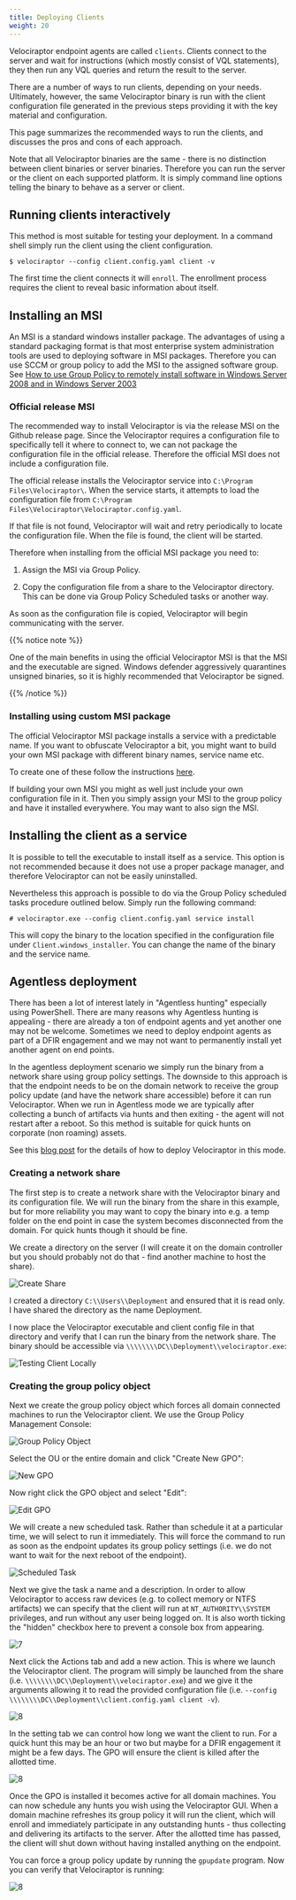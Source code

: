 ```yaml
---
title: Deploying Clients
weight: 20
---
```


Velociraptor endpoint agents are called `clients`. Clients connect to
the server and wait for instructions (which mostly consist of VQL
statements), they then run any VQL queries and return the result to
the server.

There are a number of ways to run clients, depending on your
needs. Ultimately, however, the same Velociraptor binary is run with
the client configuration file generated in the previous steps
providing it with the key material and configuration.

This page summarizes the recommended ways to run the clients, and
discusses the pros and cons of each approach.

Note that all Velociraptor binaries are the same - there is no
distinction between client binaries or server binaries. Therefore you
can run the server or the client on each supported platform. It is
simply command line options telling the binary to behave as a server
or client.

## Running clients interactively

This method is most suitable for testing your deployment. In a command
shell simply run the client using the client configuration.

```shell
$ velociraptor --config client.config.yaml client -v
```

The first time the client connects it will `enroll`. The enrollment
process requires the client to reveal basic information about itself.

## Installing an MSI

An MSI is a standard windows installer
package. The advantages of using a standard packaging format is that
most enterprise system administration tools are used to deploying
software in MSI packages. Therefore you can use SCCM or group policy
to add the MSI to the assigned software group. See [How to use Group Policy to remotely install software in Windows Server 2008 and in Windows Server 2003](https://support.microsoft.com/en-us/help/816102/how-to-use-group-policy-to-remotely-install-software-in-windows-server)

### Official release MSI

The recommended way to install Velociraptor is via the release MSI on
the Github release page. Since the Velociraptor requires a
configuration file to specifically tell it where to connect to, we can
not package the configuration file in the official release. Therefore
the official MSI does not include a configuration file.

The official release installs the Velociraptor service into
`C:\Program Files\Velociraptor\`. When the service starts, it attempts
to load the configuration file from `C:\Program
Files\Velociraptor\Velociraptor.config.yaml`.

If that file is not found, Velociraptor will wait and retry
periodically to locate the configuration file. When the file is found,
the client will be started.

Therefore when installing from the official MSI package you need to:

1. Assign the MSI via Group Policy.

2. Copy the configuration file from a share to the Velociraptor
   directory. This can be done via Group Policy Scheduled tasks or
   another way.

As soon as the configuration file is copied, Velociraptor will begin
communicating with the server.

{{% notice note %}}

One of the main benefits in using the official Velociraptor MSI is
that the MSI and the executable are signed. Windows defender
aggressively quarantines unsigned binaries, so it is highly
recommended that Velociraptor be signed.

{{% /notice %}}


### Installing using custom MSI package

The official Velociraptor MSI package installs a service with a
predictable name. If you want to obfuscate Velociraptor a bit, you
might want to build your own MSI package with different binary names,
service name etc.

To create one of these follow the instructions
[here](https://github.com/Velocidex/velociraptor/tree/master/docs/wix).

If building your own MSI you might as well just include your own
configuration file in it. Then you simply assign your MSI to the group
policy and have it installed everywhere. You may want to also sign the
MSI.

## Installing the client as a service

It is possible to tell the executable to install itself as a
service. This option is not recommended because it does not use a
proper package manager, and therefore Velociraptor can not be easily
uninstalled.

Nevertheless this approach is possible to do via the Group Policy
scheduled tasks procedure outlined below. Simply run the following
command:

```shell
# velociraptor.exe --config client.config.yaml service install
```

This will copy the binary to the location specified in the
configuration file under `Client.windows_installer`. You can change
the name of the binary and the service name.


## Agentless deployment

There has been a lot of interest lately in "Agentless hunting"
especially using PowerShell. There are many reasons why Agentless
hunting is appealing - there are already a ton of endpoint agents and
yet another one may not be welcome. Sometimes we need to deploy
endpoint agents as part of a DFIR engagement and we may not want to
permanently install yet another agent on end points.

In the agentless deployment scenario we simply run the binary from a
network share using group policy settings. The downside to this
approach is that the endpoint needs to be on the domain network to
receive the group policy update (and have the network share
accessible) before it can run Velociraptor. When we run in Agentless
mode we are typically after collecting a bunch of artifacts via hunts
and then exiting - the agent will not restart after a reboot. So this
method is suitable for quick hunts on corporate (non roaming) assets.

See this [blog
post](/blog/html/2019/03/02/agentless_hunting_with_velociraptor.html)
for the details of how to deploy Velociraptor in this mode.

### Creating a network share

The first step is to create a network share with the Velociraptor
binary and its configuration file. We will run the binary from the
share in this example, but for more reliability you may want to copy
the binary into e.g. a temp folder on the end point in case the system
becomes disconnected from the domain. For quick hunts though it should
be fine.

We create a directory on the server (I will create it on the domain
controller but you should probably not do that - find another machine
to host the share).

![Create Share](../1.png)


I created a directory `C:\\Users\\Deployment` and ensured that it is
read only. I have shared the directory as the name Deployment.

I now place the Velociraptor executable and client config file in that
directory and verify that I can run the binary from the network
share. The binary should be accessible via
`\\\\\\\\DC\\Deployment\\velociraptor.exe`:

![Testing Client Locally](../2.png)


### Creating the group policy object

Next we create the group policy object which forces all domain
connected machines to run the Velociraptor client. We use the Group
Policy Management Console:

![Group Policy Object](../3.png)

Select the OU or the entire domain and click "Create New GPO":

![New GPO](../4.png)

Now right click the GPO object and select "Edit":

![Edit GPO](../5.png)

We will create a new scheduled task. Rather than schedule it at a
particular time, we will select to run it immediately. This will force
the command to run as soon as the endpoint updates its group policy
settings (i.e. we do not want to wait for the next reboot of the
endpoint).

![Scheduled Task](../6.png)

Next we give the task a name and a description. In order to allow
Velociraptor to access raw devices (e.g. to collect memory or NTFS
artifacts) we can specify that the client will run at
`NT_AUTHORITY\\SYSTEM` privileges, and run without any user being
logged on. It is also worth ticking the "hidden" checkbox here to
prevent a console box from appearing.

![7](../7.png)

Next click the Actions tab and add a new action. This is where we
launch the Velociraptor client. The program will simply be launched
from the share (i.e. `\\\\\\\\DC\\Deployment\\velociraptor.exe`) and we give
it the arguments allowing it to read the provided configuration file
(i.e. `--config \\\\\\\\DC\\Deployment\\client.config.yaml client -v`).

![8](../8.png)

In the setting tab we can control how long we want the client to
run. For a quick hunt this may be an hour or two but maybe for a DFIR
engagement it might be a few days. The GPO will ensure the client is
killed after the allotted time.

![8](../9.png)

Once the GPO is installed it becomes active for all domain
machines. You can now schedule any hunts you wish using the
Velociraptor GUI. When a domain machine refreshes its group policy it
will run the client, which will enroll and immediately participate in
any outstanding hunts - thus collecting and delivering its artifacts
to the server. After the allotted time has passed, the client will
shut down without having installed anything on the endpoint.

You can force a group policy update by running the `gpupdate`
program. Now you can verify that Velociraptor is running:

![8](../10.png)

